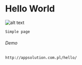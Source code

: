 # Hello World

![alt text](http://appsolution.com.pl/imgs/screen.png)

```
Simple page
```

###### Demo

```
http://appsolution.com.pl/hello/
```
